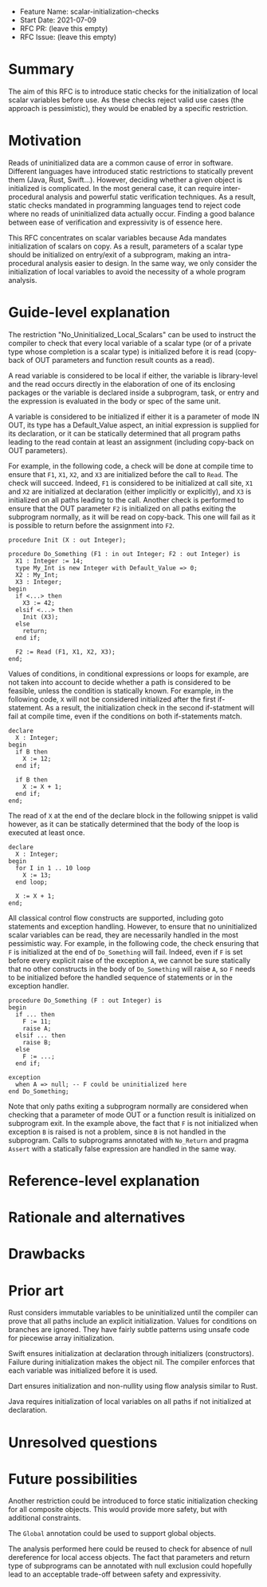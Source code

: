 - Feature Name: scalar-initialization-checks
- Start Date: 2021-07-09
- RFC PR: (leave this empty)
- RFC Issue: (leave this empty)

Summary
=======

The aim of this RFC is to introduce static checks for the initialization of
local scalar variables before use. As these checks reject valid use cases (the
approach is pessimistic), they would be enabled by a specific restriction.

Motivation
==========

Reads of uninitialized data are a common cause of error in software. Different
languages have introduced static restrictions to statically prevent them (Java,
Rust, Swift...). However, deciding whether a given object is initialized is
complicated. In the most general case, it can require inter-procedural analysis
and powerful static verification techniques. As a result, static checks mandated
in programming languages tend to reject code where no reads of uninitialized
data actually occur. Finding a good balance between ease of verification and
expressivity is of essence here.

This RFC concentrates on scalar variables because Ada mandates initialization of
scalars on copy. As a result, parameters of a scalar type should be initialized
on entry/exit of a subprogram, making an intra-procedural analysis easier to
design. In the same way, we only consider the initialization of local variables
to avoid the necessity of a whole program analysis.

Guide-level explanation
=======================

The restriction "No_Uninitialized_Local_Scalars" can be used to instruct the
compiler to check that every local variable of a scalar type (or of a private
type whose completion is a scalar type) is initialized before it is read
(copy-back of OUT parameters and function result counts as a read).

A read variable is considered to be local if either, the variable
is library-level and the read occurs directly in the elaboration of one of
its enclosing packages or the variable is declared inside a subprogram, task, or
entry and the expression is evaluated in the body or spec of the same
unit.

A variable is considered to be initialized if either it is a parameter of mode
IN OUT, its type has a Default_Value aspect, an initial expression is supplied
for its declaration, or it can be statically determined that all program paths
leading to the read contain at least an assignment (including copy-back on OUT
parameters).

For example, in the following code, a check will be done at compile time to
ensure that `F1`, `X1`, `X2`, and `X3` are initialized before the call to
`Read`. The check will succeed. Indeed, `F1` is considered to be initialized at
call site, `X1` and `X2` are initialized at declaration
(either implicitly or explicitly), and `X3` is initialized on all paths leading
to the call. Another check is performed to ensure that the OUT parameter `F2`
is initialized on all paths exiting the subprogram normally, as it will be read
on copy-back. This one will fail as it is possible to return before the
assignment into `F2`.

```
procedure Init (X : out Integer);

procedure Do_Something (F1 : in out Integer; F2 : out Integer) is
  X1 : Integer := 14;
  type My_Int is new Integer with Default_Value => 0;
  X2 : My_Int;
  X3 : Integer;
begin
  if <...> then
    X3 := 42;
  elsif <...> then
    Init (X3);
  else
    return;
  end if;
  
  F2 := Read (F1, X1, X2, X3);
end;
```

Values of conditions, in conditional expressions or loops for example, are not
taken into account to decide whether a path is considered to be feasible,
unless the condition is statically known. For example, in the following code,
`X` will not be considered initialized after the first if-statement. As a
result, the initialization check in the second if-statment will fail at
compile time, even if the conditions on both if-statements match.

```
declare
  X : Integer;
begin
  if B then
    X := 12;
  end if;

  if B then
    X := X + 1;
  end if;
end;
```

The read of `X` at the end of the declare block in the following snippet is
valid however, as it can be statically determined that the body of the loop is
executed at least once.

```
declare
  X : Integer;
begin
  for I in 1 .. 10 loop
    X := 13;
  end loop;

  X := X + 1;
end;
```

All classical control flow constructs are supported, including goto statements
and exception handling. However, to ensure that no uninitialized scalar
variables can be read, they are necessarily handled in the most pessimistic
way. For example, in the following code, the check ensuring that `F` is
initialized at the end of `Do_Something` will fail. Indeed, even if `F` is set
before every explicit raise of the exception `A`, we cannot be sure statically
that no other constructs in the body of `Do_Something` will raise `A`, so
`F` needs to be initialized before the handled sequence of statements or
in the exception handler.

```
procedure Do_Something (F : out Integer) is
begin
  if ... then
    F := 11;
    raise A;
  elsif ... then
    raise B;
  else
    F := ...;
  end if;
  
exception
  when A => null; -- F could be uninitialized here
end Do_Something;
```

Note that only paths exiting a subprogram normally are considered when
checking that a parameter of mode OUT or a function result is initialized on
subprogram exit. In the example above, the fact that `F` is not initialized when
exception `B` is raised is not a problem, since `B` is not handled in the
subprogram. Calls to subprograms annotated with `No_Return` and pragma `Assert`
with a statically false expression are handled in the same way.

Reference-level explanation
===========================


Rationale and alternatives
==========================


Drawbacks
=========


Prior art
=========

Rust considers immutable variables to be uninitialized until the compiler can
prove that all paths include an explicit initialization. Values for conditions
on branches are ignored. They have fairly subtle patterns using unsafe code for
piecewise array initialization. 

Swift ensures initialization at declaration through initializers (constructors).
Failure during initialization makes the object nil. The compiler enforces that
each variable was initialized before it is used.

Dart ensures initialization and non-nullity using flow analysis similar to Rust.

Java requires initialization of local variables on all paths if not initialized
at declaration.


Unresolved questions
====================

Future possibilities
====================

Another restriction could be introduced to force static initialization checking
for all composite objects. This would provide more safety, but with additional
constraints.

The `Global` annotation could be used to support global objects.

The analysis performed here could be reused to check for absence of null
dereference for local access objects. The fact that parameters and return type
of subprograms can be annotated with null exclusion could hopefully lead to
an acceptable trade-off between safety and expressivity.
